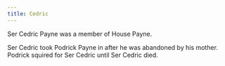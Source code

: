 ```yaml
---
title: Cedric
---
```


Ser Cedric Payne was a member of House Payne.

Ser Cedric took Podrick Payne in after he was abandoned by his mother. Podrick squired for Ser Cedric until Ser Cedric died.


